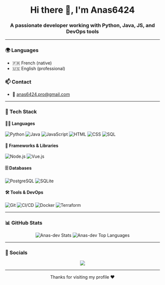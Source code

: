 <h1 align="center">Hi there 👋, I'm Anas6424</h1>
<h3 align="center">A passionate developer working with Python, Java, JS, and DevOps tools</h3>

---

### 🌍 Languages

- 🇫🇷 French (native)
- 🇺🇸 English (professional)

### 📫 Contact

- 📧 anas6424.pro@gmail.com

---

### 🧰 Tech Stack

#### 👨‍💻 Languages
![Python](https://img.shields.io/badge/-Python-333333?style=for-the-badge&logo=python)
![Java](https://img.shields.io/badge/-Java-333333?style=for-the-badge&logo=openjdk)
![JavaScript](https://img.shields.io/badge/-JavaScript-333333?style=for-the-badge&logo=javascript)
![HTML](https://img.shields.io/badge/-HTML5-333333?style=for-the-badge&logo=html5)
![CSS](https://img.shields.io/badge/-CSS3-333333?style=for-the-badge&logo=css3)
![SQL](https://img.shields.io/badge/-SQL-333333?style=for-the-badge&logo=mysql)

#### 🔧 Frameworks & Libraries
![Node.js](https://img.shields.io/badge/-Node.js-333333?style=for-the-badge&logo=node.js)
![Vue.js](https://img.shields.io/badge/-Vue.js-333333?style=for-the-badge&logo=vue.js)

#### 🗄️ Databases
![PostgreSQL](https://img.shields.io/badge/-PostgreSQL-333333?style=for-the-badge&logo=postgresql)
![SQLite](https://img.shields.io/badge/-SQLite-333333?style=for-the-badge&logo=sqlite)

#### 🛠️ Tools & DevOps
![Git](https://img.shields.io/badge/-Git-333333?style=for-the-badge&logo=git)
![CI/CD](https://img.shields.io/badge/-CI/CD-333333?style=for-the-badge&logo=githubactions)
![Docker](https://img.shields.io/badge/-Docker-333333?style=for-the-badge&logo=docker)
![Terraform](https://img.shields.io/badge/-Terraform-333333?style=for-the-badge&logo=terraform)

---

### 📊 GitHub Stats

<p align="center">
  <img src="https://github-readme-stats.vercel.app/api?username=Anas-dev&show_icons=true&theme=radical" alt="Anas-dev Stats" />
  <img src="https://github-readme-stats.vercel.app/api/top-langs/?username=Anas-dev&layout=compact&theme=radical" alt="Anas-dev Top Languages" />
</p>

---

### 🔗 Socials

<p align="center">
  <a href="mailto:anas6424.pro@gmail.com"><img src="https://img.shields.io/badge/Gmail-D14836?style=for-the-badge&logo=gmail&logoColor=white"></a>
</p>

---

<p align="center">Thanks for visiting my profile ❤️</p>
